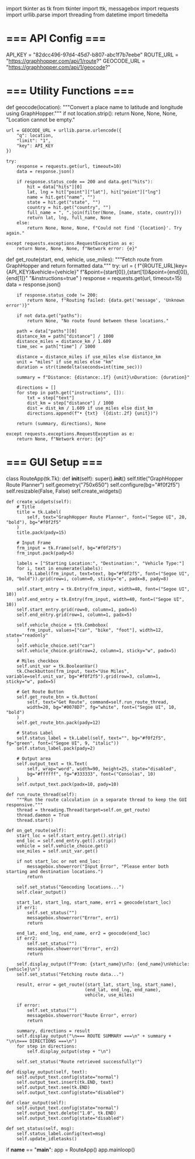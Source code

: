 import tkinter as tk
from tkinter import ttk, messagebox
import requests
import urllib.parse
import threading
from datetime import timedelta

# === API Config ===
API_KEY = "82dcc496-97d4-45d7-b807-abc1f7b7eebe"
ROUTE_URL = "https://graphhopper.com/api/1/route?"
GEOCODE_URL = "https://graphhopper.com/api/1/geocode?"

# === Utility Functions ===

def geocode(location):
    """Convert a place name to latitude and longitude using GraphHopper."""
    if not location.strip():
        return None, None, None, "Location cannot be empty."

    url = GEOCODE_URL + urllib.parse.urlencode({
        "q": location,
        "limit": "1",
        "key": API_KEY
    })

    try:
        response = requests.get(url, timeout=10)
        data = response.json()

        if response.status_code == 200 and data.get("hits"):
            hit = data["hits"][0]
            lat, lng = hit["point"]["lat"], hit["point"]["lng"]
            name = hit.get("name", "")
            state = hit.get("state", "")
            country = hit.get("country", "")
            full_name = ", ".join(filter(None, [name, state, country]))
            return lat, lng, full_name, None
        else:
            return None, None, None, f"Could not find '{location}'. Try again."

    except requests.exceptions.RequestException as e:
        return None, None, None, f"Network error: {e}"

def get_route(start, end, vehicle, use_miles):
    """Fetch route from GraphHopper and return formatted data."""
    try:
        url = (
            f"{ROUTE_URL}key={API_KEY}&vehicle={vehicle}"
            f"&point={start[0]},{start[1]}&point={end[0]},{end[1]}"
            "&instructions=true"
        )
        response = requests.get(url, timeout=15)
        data = response.json()

        if response.status_code != 200:
            return None, f"Routing failed: {data.get('message', 'Unknown error')}"

        if not data.get("paths"):
            return None, "No route found between these locations."

        path = data["paths"][0]
        distance_km = path["distance"] / 1000
        distance_miles = distance_km / 1.609
        time_sec = path["time"] / 1000

        distance = distance_miles if use_miles else distance_km
        unit = "miles" if use_miles else "km"
        duration = str(timedelta(seconds=int(time_sec)))

        summary = f"Distance: {distance:.1f} {unit}\nDuration: {duration}"

        directions = []
        for step in path.get("instructions", []):
            txt = step["text"]
            dist_km = step["distance"] / 1000
            dist = dist_km / 1.609 if use_miles else dist_km
            directions.append(f"• {txt}  ({dist:.2f} {unit})")

        return (summary, directions), None

    except requests.exceptions.RequestException as e:
        return None, f"Network error: {e}"

# === GUI Setup ===

class RouteApp(tk.Tk):
    def __init__(self):
        super().__init__()
        self.title("GraphHopper Route Planner")
        self.geometry("750x650")
        self.configure(bg="#f0f2f5")
        self.resizable(False, False)
        self.create_widgets()

    def create_widgets(self):
        # Title
        title = tk.Label(
            self, text="GraphHopper Route Planner", font=("Segoe UI", 20, "bold"), bg="#f0f2f5"
        )
        title.pack(pady=15)

        # Input Frame
        frm_input = tk.Frame(self, bg="#f0f2f5")
        frm_input.pack(pady=5)

        labels = ["Starting Location:", "Destination:", "Vehicle Type:"]
        for i, text in enumerate(labels):
            tk.Label(frm_input, text=text, bg="#f0f2f5", font=("Segoe UI", 10, "bold")).grid(row=i, column=0, sticky="e", padx=8, pady=8)

        self.start_entry = tk.Entry(frm_input, width=40, font=("Segoe UI", 10))
        self.end_entry = tk.Entry(frm_input, width=40, font=("Segoe UI", 10))
        self.start_entry.grid(row=0, column=1, padx=5)
        self.end_entry.grid(row=1, column=1, padx=5)

        self.vehicle_choice = ttk.Combobox(
            frm_input, values=["car", "bike", "foot"], width=12, state="readonly"
        )
        self.vehicle_choice.set("car")
        self.vehicle_choice.grid(row=2, column=1, sticky="w", padx=5)

        # Miles checkbox
        self.unit_var = tk.BooleanVar()
        tk.Checkbutton(frm_input, text="Use Miles", variable=self.unit_var, bg="#f0f2f5").grid(row=3, column=1, sticky="w", padx=5)

        # Get Route Button
        self.get_route_btn = tk.Button(
            self, text="Get Route", command=self.run_route_thread,
            width=20, bg="#0078D7", fg="white", font=("Segoe UI", 10, "bold")
        )
        self.get_route_btn.pack(pady=12)

        # Status Label
        self.status_label = tk.Label(self, text="", bg="#f0f2f5", fg="green", font=("Segoe UI", 9, "italic"))
        self.status_label.pack(pady=2)

        # Output area
        self.output_text = tk.Text(
            self, wrap="word", width=90, height=25, state="disabled",
            bg="#ffffff", fg="#333333", font=("Consolas", 10)
        )
        self.output_text.pack(padx=10, pady=10)

    def run_route_thread(self):
        """Run the route calculation in a separate thread to keep the GUI responsive."""
        thread = threading.Thread(target=self.on_get_route)
        thread.daemon = True
        thread.start()

    def on_get_route(self):
        start_loc = self.start_entry.get().strip()
        end_loc = self.end_entry.get().strip()
        vehicle = self.vehicle_choice.get()
        use_miles = self.unit_var.get()

        if not start_loc or not end_loc:
            messagebox.showerror("Input Error", "Please enter both starting and destination locations.")
            return

        self.set_status("Geocoding locations...")
        self.clear_output()

        start_lat, start_lng, start_name, err1 = geocode(start_loc)
        if err1:
            self.set_status("")
            messagebox.showerror("Error", err1)
            return

        end_lat, end_lng, end_name, err2 = geocode(end_loc)
        if err2:
            self.set_status("")
            messagebox.showerror("Error", err2)
            return

        self.display_output(f"From: {start_name}\nTo: {end_name}\nVehicle: {vehicle}\n")
        self.set_status("Fetching route data...")

        result, error = get_route((start_lat, start_lng, start_name),
                                  (end_lat, end_lng, end_name),
                                  vehicle, use_miles)

        if error:
            self.set_status("")
            messagebox.showerror("Route Error", error)
            return

        summary, directions = result
        self.display_output("\n=== ROUTE SUMMARY ===\n" + summary + "\n\n=== DIRECTIONS ===\n")
        for step in directions:
            self.display_output(step + "\n")

        self.set_status("Route retrieved successfully!")

    def display_output(self, text):
        self.output_text.config(state="normal")
        self.output_text.insert(tk.END, text)
        self.output_text.see(tk.END)
        self.output_text.config(state="disabled")

    def clear_output(self):
        self.output_text.config(state="normal")
        self.output_text.delete("1.0", tk.END)
        self.output_text.config(state="disabled")

    def set_status(self, msg):
        self.status_label.config(text=msg)
        self.update_idletasks()

if __name__ == "__main__":
    app = RouteApp()
    app.mainloop()
